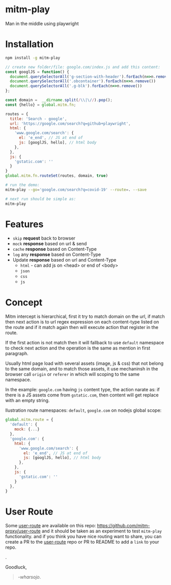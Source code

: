 # mitm-play
Man in the middle using playwright

# Installation
```bash
npm install -g mitm-play
```

```js
// create new folder/file: google.com/index.js and add this content:
const googlJS = function() {
  document.querySelectorAll('g-section-with-header').forEach(n=>n.remove())
  document.querySelectorAll('.obcontainer').forEach(n=>n.remove())
  document.querySelectorAll('.g-blk').forEach(n=>n.remove())
};

const domain =  __dirname.split(/\\|\//).pop();
const {hello} = global.mitm.fn;

routes = {
  title: 'Search - google',
  url: 'https://google.com/search?q=github+playwright',
  html: {
    'www.google.com/search': {
      el: 'e_end', // JS at end of 
      js: [googlJS, hello], // html body
    },
  },
  js: {
    'gstatic.com': ''
  }
}
global.mitm.fn.routeSet(routes, domain, true)
```

```bash
# run the demo:
mitm-play --go='google.com/search?q=covid-19' --route=. --save

# next run should be simple as:
mitm-play
```

# Features
* `skip` __request__ back to browser   
* `mock` __response__ based on url & send
* `cache` __response__ based on Content-Type
* `log` any __response__ based on Content-Type
* Update __response__ based on url and Content-Type
  * `html` - can add js on &lt;head&gt; or end of &lt;body&gt;
  * `json`
  * `css`
  * `js`


# Concept
Mitm intercept is hierarchical, first it try to match domain on the url, if match then next action is to url regex expression on each content-type listed on the route and if it match again then will execute action that register in the route.

If the first action is not match then it will fallback to use `default` namespace to check next action and the operation is the same as mention in first paragraph. 

Usually html page load with several assets (image, js & css) that not belong to the same domain, and to match those assets, it use mechaninsh in the browser call `origin` or `referer` in which will scoping to the same namespace.

In the example: `google.com` having `js` content type, the action narate as: if there is a JS assets come from `gstatic.com`, then content will get replace with an empty string.

Ilustration route namespaces: `default`, `google.com` on nodejs global scope:  
```js
global.mitm.route = {
  'default': {
    mock: {...}
  },
  'google.com': {
    html: {
      'www.google.com/search': {
        el: 'e_end', // JS at end of 
        js: [googlJS, hello], // html body
      },
    },
    js: {
      'gstatic.com': ''
    }
  },
}
```
# User Route
Some [user-route](https://github.com/mitm-proxy/user-route) are available on this repo: https://github.com/mitm-proxy/user-route and it should be taken as an experiment to test `mitm-play` functionality. and if you think you have nice routing want to share, you can create a PR to the [user-route](https://github.com/mitm-proxy/user-route) repo or PR to README to add a `link` to your repo.  

.

Goodluck,
>*-wharsojo*.
